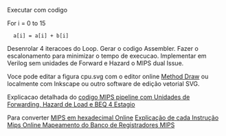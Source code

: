 Executar com codigo

For i = 0 to 15

      a[i] = a[i] + b[i]

Desenrolar 4 iteracoes do Loop. Gerar o codigo Assembler. Fazer o escalonamento para minimizar o tempo de execucao. Implementar em Verilog sem unidades de Forward e Hazard o MIPS dual Issue.

Voce pode editar a figura cpu.svg com o editor online <a href="https://editor.method.ac/">Method Draw</a>
ou localmente com Inkscape ou outro software de edição vetorial SVG. 

Explicacao detalhada do <a href="https://docs.google.com/presentation/d/e/2PACX-1vTl4fxlJFZXNVaToEmzhHt1Svg1sREU4JHDny7Wepr2bVTlaYBXCy-6LSoPnJ9XyDiuTcDxk25-rXFO/pub?start=false&loop=false&delayms=3000&slide=id.p">codigo MIPS pipeline com Unidades de Forwarding, Hazard de Load e BEQ 4 Estagio</a>


Para converter <a href="http://www.kurtm.net/mipsasm/index.cgi">MIPS em hexadecimal Online</a> 
<a href="http://www.mrc.uidaho.edu/mrc/people/jff/digital/MIPSir.html">Explicação de cada Instrução Mips Online </a>
<a href="http://www.cs.uwm.edu/classes/cs315/Bacon/Lecture/HTML/ch05s03.html">Mapeamento do Banco de Registradores MIPS</a> 
